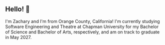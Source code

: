 ## Hello! 👋

I'm Zachary and I'm from Orange County, California! I'm currently studying Software Engineering and Theatre at Chapman University for my Bachelor of Science and Bachelor of Arts, respectively, and am on track to graduate in May 2027. 


<!--
**zacharycolby/zacharycolby** is a ✨ _special_ ✨ repository because its `README.md` (this file) appears on your GitHub profile.

Here are some ideas to get you started:

- 🔭 I’m currently working on ...
- 🌱 I’m currently learning ...
- 👯 I’m looking to collaborate on ...
- 🤔 I’m looking for help with ...
- 💬 Ask me about ...
- 📫 How to reach me: ...
- 😄 Pronouns: ...
- ⚡ Fun fact: ...
-->
